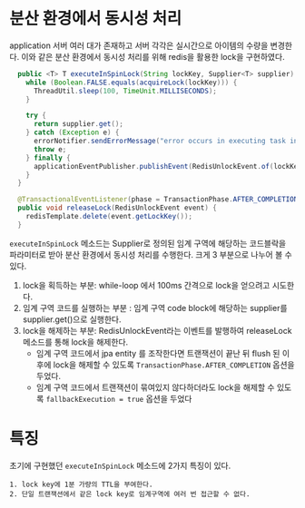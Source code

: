 # 분산 환경에서 동시성 처리

application 서버 여러 대가 존재하고 서버 각각은 실시간으로 아이템의 수량을 변경한다. 
이와 같은 분산 환경에서 동시성 처리를 위해 redis을 활용한 lock을 구현하였다.

```java
  public <T> T executeInSpinLock(String lockKey, Supplier<T> supplier) {
    while (Boolean.FALSE.equals(acquireLock(lockKey))) {
      ThreadUtil.sleep(100, TimeUnit.MILLISECONDS);
    }

    try {
      return supplier.get();
    } catch (Exception e) {
      errorNotifier.sendErrorMessage("error occurs in executing task in lock", e);
      throw e;
    } finally {
      applicationEventPublisher.publishEvent(RedisUnlockEvent.of(lockKey));
    }
  }

  @TransactionalEventListener(phase = TransactionPhase.AFTER_COMPLETION, fallbackExecution = true)
  public void releaseLock(RedisUnlockEvent event) {
    redisTemplate.delete(event.getLockKey());
  }
```

`executeInSpinLock` 메소드는 Supplier로 정의된 임계 구역에 해당하는 코드블락을 파라미터로 받아 분산 환경에서 동시성 처리를 수행한다.
크게 3 부분으로 나누어 볼 수 있다.

1. lock을 획득하는 부분: while-loop 에서 100ms 간격으로 lock을 얻으려고 시도한다.
2. 임계 구역 코드를 실행하는 부분 : 임계 구역 code block에 해당하는 supplier를 supplier.get()으로 실행한다.
3. lock을 해제하는 부분: RedisUnlockEvent라는 이벤트를 발행하여 releaseLock 메소드를 통해 lock을 해제한다.
   - 임계 구역 코드에서 jpa entity 를 조작한다면 트랜잭션이 끝난 뒤 flush 된 이후에 lock을 해제할 수 있도록 `TransactionPhase.AFTER_COMPLETION` 옵션을 두었다.
   - 임계 구역 코드에서 트랜잭션이 묶여있지 않다하더라도 lock을 해제할 수 있도록 `fallbackExecution = true` 옵션을 두었다


# 특징

초기에 구현했던 `executeInSpinLock` 메소드에 2가지 특징이 있다. 

```
1. lock key에 1분 가량의 TTL을 부여한다.
2. 단일 트랜잭션에서 같은 lock key로 임계구역에 여러 번 접근할 수 없다.
```



